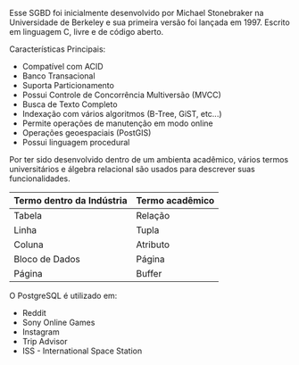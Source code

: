 Esse SGBD foi inicialmente desenvolvido por Michael Stonebraker na Universidade de Berkeley e sua primeira versão foi lançada em 1997. Escrito em linguagem C, livre e de código aberto.

Características Principais:
- Compatível com ACID
- Banco Transacional
- Suporta Particionamento
- Possui Controle de Concorrência Multiversão (MVCC)
- Busca de Texto Completo
- Indexação com vários algoritmos (B-Tree, GiST, etc...)
- Permite operações de manutenção em modo online
- Operações geoespaciais (PostGIS)
- Possui linguagem procedural

Por ter sido desenvolvido dentro de um ambienta acadêmico, vários termos universitários e álgebra relacional são usados para descrever suas funcionalidades. 

| Termo dentro da Indústria | Termo acadêmico |
| ------------------------- | --------------- |
| Tabela                    | Relação         |
| Linha                     | Tupla           |
| Coluna                    | Atributo        |
| Bloco de Dados            | Página          |
| Página                    | Buffer          |
O PostgreSQL é utilizado em:
- Reddit
- Sony Online Games
- Instagram
- Trip Advisor
- ISS - International Space Station
